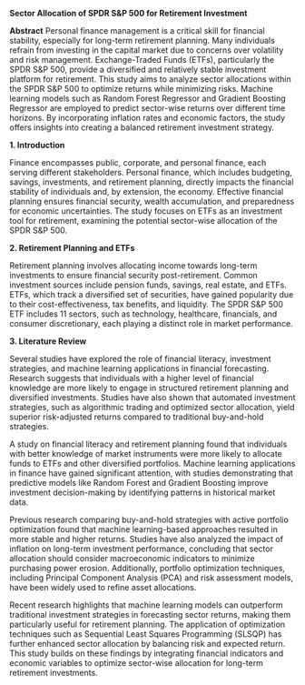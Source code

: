 **Sector Allocation of SPDR S&P 500 for Retirement Investment**

**Abstract**
Personal finance management is a critical skill for financial stability, especially for long-term retirement planning. Many individuals refrain from investing in the capital market due to concerns over volatility and 
risk management. Exchange-Traded Funds (ETFs), particularly the SPDR S&P 500, provide a diversified and relatively stable investment platform for retirement. This study aims to analyze sector allocations within the 
SPDR S&P 500 to optimize returns while minimizing risks. Machine learning models such as Random Forest Regressor and Gradient Boosting Regressor are employed to predict sector-wise returns over different time horizons. By incorporating inflation rates and economic factors, the study offers insights into creating a balanced retirement investment strategy.


**1. Introduction**

Finance encompasses public, corporate, and personal finance, each serving different stakeholders. Personal finance, which includes budgeting, savings, investments, and retirement planning, directly impacts the 
financial stability of individuals and, by extension, the economy. Effective financial planning ensures financial security, wealth accumulation, and preparedness for economic uncertainties. The study focuses on ETFs 
as an investment tool for retirement, examining the potential sector-wise allocation of the SPDR S&P 500.

**2. Retirement Planning and ETFs**

Retirement planning involves allocating income towards long-term investments to ensure financial security post-retirement. Common investment sources include pension funds, savings, real estate, and ETFs. ETFs, 
which track a diversified set of securities, have gained popularity due to their cost-effectiveness, tax benefits, and liquidity. The SPDR S&P 500 ETF includes 11 sectors, such as technology, healthcare, financials, 
and consumer discretionary, each playing a distinct role in market performance.


**3. Literature Review**

Several studies have explored the role of financial literacy, investment strategies, and machine learning applications in financial forecasting. Research suggests that individuals with a higher level of financial knowledge are more likely to engage in structured retirement planning and diversified investments. Studies have also shown that automated investment strategies, such as algorithmic trading and optimized sector allocation, yield superior risk-adjusted returns compared to traditional buy-and-hold strategies.

A study on financial literacy and retirement planning found that individuals with better knowledge of market instruments were more likely to allocate funds to ETFs and other diversified portfolios. Machine learning applications in finance have gained significant attention, with studies demonstrating that predictive models like Random Forest and Gradient Boosting improve investment decision-making by identifying patterns in historical market data.

Previous research comparing buy-and-hold strategies with active portfolio optimization found that machine learning-based approaches resulted in more stable and higher returns. Studies have also analyzed the impact of inflation on long-term investment performance, concluding that sector allocation should consider macroeconomic indicators to minimize purchasing power erosion. Additionally, portfolio optimization techniques, including Principal Component Analysis (PCA) and risk assessment models, have been widely used to refine asset allocations.

Recent research highlights that machine learning models can outperform traditional investment strategies in forecasting sector returns, making them particularly useful for retirement planning. The application of optimization techniques such as Sequential Least Squares Programming (SLSQP) has further enhanced sector allocation by balancing risk and expected return. This study builds on these findings by integrating financial indicators and economic variables to optimize sector-wise allocation for long-term retirement investments.
